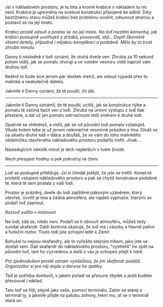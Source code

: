 Jsi v nákladovém prostoru, je tu tma a kromě krabice s nákladem tu nic není. Krabice je upevněna na ocelové konstrukci připojené ke stěně. Díky beztížnému stavu můžeš krabici bez problému uvolnit, odsunout stranou a postavit se na její místo.

_Krabici prostě odsuň a postav se na její místo. Na loď mezitím komentuj, jak krabici postupně uvolňuješ z držáků, posouváš, atd... Doplň libovolně vlastní detaily, případně i nějakou komplikaci a podobně. Mělo by to trvat zhruba minutu._

Danny ti následně z lodi oznámí, že otvírá dveře ven. Zhruba za 10 sekund potom vidíš, jak se pomalu otvírají a ve volném vesmíru vidíš naproti vám druhou loď.

Reálně to bude sice jenom pár desítek metrů, ale odsud vypadá přes to malinká a neskutečně daleko.

Jakmile ti Danny oznámí, že tě pouští, čti dál.

---

Jakmile ti Danny oznámil, že tě pouští, ucítíš, jak se konstrukce hýbe a pomalu tě začíná tlačit ven z lodi. Zhruba na úrovni výstupu z lodi tlak přestane, a dál už jen pomalu setrvačností letíš směrem k druhé lodi.

Opatrně se ohlédneš, a vidíš, jak se od původní lodi pomalu vzdaluješ. Všude kolem tebe je už jenom nekonečné vesmírné prázdno a tma. Díváš se na siluetu druhé lodi v dálce a doufáš, že se vám do toho malinkého obdelníčku otevřeného nákladového prostoru podařilo trefit. Jinak...

Následujících několik minut je těch nejdelších v tvém životě.

_Nech přesypat hodiny a pak pokračuj ve čtení._

---

Loď se postupně přibližuje. Jsi si čímdál jistější, že jste se trefili. Konečně proletíš vstupem nákladového prostoru a pak se chytíš konstrukce podobné té, která tě sem poslala z vaší lodi.

Prostor je prázdný, dveře do lodi zajištěné pákovým uzávěrem, který otevřeš. Uvnitř je tma a žádná atmosféra, ale najdeš vypínače, kterými se podaří loď zapnout.

_Rozsviť světla v místnosti._

Na lodi, zdá se, nikdo není. Podaří se ti obnovit atmosféru, můžeš tedy sundat skafandr. Další kontrola ukazuje, že loď má i zásoby a hlavně palivo a funkční motor. Touto lodí jste schopní letět k Zemi!

Bohužel tu nejsou skafandry, ale to vyřešíte stejným trikem, jako jste se dostali sem. Dáš skafandr do nákladového prostoru, "vystřelíš" ho zpět na původní loď, tam ho vyzvednou a další z vás je schopen přejít k tobě.

_Pro zjednodušení prostě oznam vysílačkou, že jim skafandr posíláš. Organizátor si pro něj dojde a donese ho zpátky._

Teď je potřeba domluvit, v jakém pořadí se přesune zbytek a jestli budete přesouvat i náklad.

Tato loď se řídí, stejně jako vaše, pomocí terminálu. Zatím se starej o terminál ty, a jakmile přijde na palubu Johnny, řekni mu, ať se o terminál stará on.
